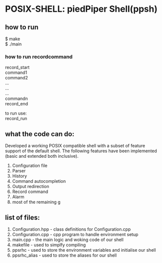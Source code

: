 # POSIX-SHELL: piedPiper Shell(ppsh)
## how to run
$ make\
$ ./main

### how to run recordcommand

record_start\
command1\
command2\
...\
...\
...\
commandn\
record_end

to run use:\
record_run

## what the code can do:
Developed a working POSIX compatible shell with a subset of feature support of the default shell. The following features have been implemented (basic and extended both inclusive). 
1. Configuration file 
2. Parser 
3. History  
4. Command autocompletion 
5. Output redirection 
6. Record command
7. Alarm
8. most of the remaining g 
## list of files:
1. Configuration.hpp - class definitions for Configuration.cpp
2. Configuration.cpp - cpp program to handle environment setup
3. main.cpp - the main logic and woking code of our shell
4. makefile - used to simplfy compiling
5. ppsrhc - used to store the environment variables and initialise our shell
6. ppsrhc_alias - used to store the aliases for our shell
